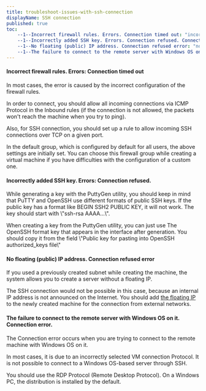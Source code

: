 ```yaml
---
title: troubleshoot-issues-with-ssh-connection
displayName: SSH connection
published: true
toc:
    --1--Incorrect firewall rules. Errors. Connection timed out: "incorrect-firewall-rules-errors-connection-timed-out"
    --1--Incorrectly added SSH key. Errors. Connection refused. Connection timed out: "incorrectly-added-ssh-key-errors-connection-refused"
    --1--No floating (public) IP address. Connection refused error: "no-floating-public-ip-address-connection-refused-error"
    --1--The failure to connect to the remote server with Windows OS on it. Connection error.: "the-failure-to-connect-to-the-remote-server-with-windows-os-on-it-connection-error"
---
```


#### **Incorrect firewall rules. Errors: Connection timed out**


In most cases, the error is caused by the incorrect configuration of the firewall rules.


In order to connect, you should allow all incoming connections via ICMP Protocol in the Inbound rules (if the connection is not allowed, the packets won't reach the machine when you try to ping).


Also, for SSH connection, you should set up a rule to allow incoming SSH connections over TCP on a given port.


In the default group, which is configured by default for all users, the above settings are initially set. You can choose this firewall group while creating a virtual machine if you have difficulties with the configuration of a custom one.


#### **Incorrectly added SSH key. Errors: Connection refused.**


While generating a key with the PuttyGen utility, you should keep in mind that PuTTY and OpenSSH use different formats of public SSH keys. If the public key has a format like BEGIN SSH2 PUBLIC KEY, it will not work. The key should start with \\"ssh-rsa AAAA...\\".


When creating a key from the PuttyGen utility, you can just use The OpenSSH format key that appears in the interface after generation. You should copy it from the field \\"Public key for pasting into OpenSSH authorized\_keys file\\"


#### **No floating (public) IP address. Connection refused error**


If you used a previously created subnet while creating the machine, the system allows you to create a server without a floating IP.


The SSH connection would not be possible in this case, because an internal IP address is not announced on the Internet. You should add [the floating IP](\"https://support.gcore.com/hc/en-us/articles/360013333757\") to the newly created machine for the connection from external networks.


#### **The failure to connect to the remote server with Windows OS on it. Connection error.**


The Connection error occurs when you are trying to connect to the remote machine with Windows OS on it.


In most cases, it is due to an incorrectly selected VM connection Protocol. It is not possible to connect to a Windows OS-based server through SSH.


You should use the RDP Protocol (Remote Desktop Protocol). On a Windows PC, the distribution is installed by the default.